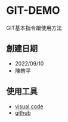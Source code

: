 # GIT-DEMO
GIT基本指令跟使用方法

## 創建日期
- 2022/09/10
- 陳皓平

## 使用工具
- [visual code](https://code.visualstudio.com/)
- [github](https://github.com/)